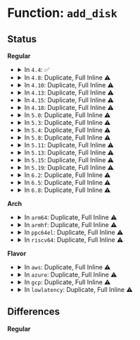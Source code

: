 # Function: <code>add_disk</code>

## Status
<b>Regular</b>
<ul>
<li>
<details>
<summary>In <code>4.4</code>: ✅</summary>

```c
void add_disk(struct gendisk *disk);
```

**Collision:** Unique Global

**Inline:** No

**Transformation:** False

**Instances:**

```
In block/genhd.c (ffffffff813cafb0)
Location: block/genhd.c:583
Inline: False
Direct callers:
  - drivers/block/brd.c:brd_init
  - drivers/block/brd.c:brd_probe
  - drivers/block/loop.c:loop_add
  - drivers/block/virtio_blk.c:virtblk_probe
  - drivers/block/xen-blkfront.c:blkback_changed
  - drivers/scsi/sd.c:sd_probe_async
  - drivers/scsi/sr.c:sr_probe
  - drivers/md/md.c:md_alloc
  - drivers/md/dm.c:dm_create
```
**Symbols:**

```
ffffffff813cafb0-ffffffff813cb440: add_disk (STB_GLOBAL)
```
</details>
</li>
<li>
<details>
<summary>In <code>4.8</code>: Duplicate, Full Inline ⚠️</summary>

**Collision:** Static Duplication

**Inline:** Full

**Transformation:** False

**Instances:**

```
In drivers/block/brd.c (ffffffff81fda1ca)
Location: include/linux/genhd.h:417
Inline: True
Inline callers:
  - drivers/block/brd.c:brd_init
  - drivers/block/brd.c:brd_probe
```
```
In drivers/block/loop.c (ffffffff815c4fb9)
Location: include/linux/genhd.h:417
Inline: True
Inline callers:
  - drivers/block/loop.c:loop_add
```
```
In drivers/md/md.c (ffffffff816f56d6)
Location: include/linux/genhd.h:417
Inline: True
Inline callers:
  - drivers/md/md.c:md_alloc
```
```
In drivers/md/dm.c (ffffffff81703e6d)
Location: include/linux/genhd.h:417
Inline: True
Inline callers:
  - drivers/md/dm.c:dm_create
```
</details>
</li>
<li>
<details>
<summary>In <code>4.10</code>: Duplicate, Full Inline ⚠️</summary>

**Collision:** Static Duplication

**Inline:** Full

**Transformation:** False

**Instances:**

```
In drivers/block/loop.c (ffffffff815f36e9)
Location: include/linux/genhd.h:408
Inline: True
Inline callers:
  - drivers/block/loop.c:loop_add
```
```
In drivers/md/md.c (ffffffff81726e06)
Location: include/linux/genhd.h:408
Inline: True
Inline callers:
  - drivers/md/md.c:md_alloc
```
```
In drivers/md/dm.c (ffffffff81735d32)
Location: include/linux/genhd.h:408
Inline: True
Inline callers:
  - drivers/md/dm.c:dm_create
```
</details>
</li>
<li>
<details>
<summary>In <code>4.13</code>: Duplicate, Full Inline ⚠️</summary>

**Collision:** Static Duplication

**Inline:** Full

**Transformation:** False

**Instances:**

```
In drivers/lightnvm/core.c (ffffffff815d8d5f)
Location: include/linux/genhd.h:402
Inline: True
```
```
In drivers/block/loop.c (ffffffff81607a5e)
Location: include/linux/genhd.h:402
Inline: True
Inline callers:
  - drivers/block/loop.c:loop_add
```
```
In drivers/md/md.c (ffffffff8173f5bf)
Location: include/linux/genhd.h:402
Inline: True
Inline callers:
  - drivers/md/md.c:md_alloc
```
```
In drivers/md/dm.c (ffffffff8174f18c)
Location: include/linux/genhd.h:402
Inline: True
Inline callers:
  - drivers/md/dm.c:dm_create
```
</details>
</li>
<li>
<details>
<summary>In <code>4.15</code>: Duplicate, Full Inline ⚠️</summary>

**Collision:** Static Duplication

**Inline:** Full

**Transformation:** False

**Instances:**

```
In drivers/lightnvm/core.c (ffffffff8163faf9)
Location: include/linux/genhd.h:394
Inline: True
```
```
In drivers/block/loop.c (ffffffff81670110)
Location: include/linux/genhd.h:394
Inline: True
Inline callers:
  - drivers/block/loop.c:loop_add
```
```
In drivers/md/md.c (ffffffff817b15d4)
Location: include/linux/genhd.h:394
Inline: True
Inline callers:
  - drivers/md/md.c:md_alloc
```
```
In drivers/md/dm.c (ffffffff817c13ad)
Location: include/linux/genhd.h:394
Inline: True
Inline callers:
  - drivers/md/dm.c:dm_create
```
</details>
</li>
<li>
<details>
<summary>In <code>4.18</code>: Duplicate, Full Inline ⚠️</summary>

**Collision:** Static Duplication

**Inline:** Full

**Transformation:** False

**Instances:**

```
In drivers/lightnvm/core.c (ffffffff8167b2a6)
Location: include/linux/genhd.h:397
Inline: True
```
```
In drivers/block/loop.c (ffffffff816abbe4)
Location: include/linux/genhd.h:397
Inline: True
Inline callers:
  - drivers/block/loop.c:loop_add
```
```
In drivers/md/md.c (ffffffff817f95fc)
Location: include/linux/genhd.h:397
Inline: True
Inline callers:
  - drivers/md/md.c:md_alloc
```
</details>
</li>
<li>
<details>
<summary>In <code>5.0</code>: Duplicate, Full Inline ⚠️</summary>

**Collision:** Static Duplication

**Inline:** Full

**Transformation:** False

**Instances:**

```
In drivers/lightnvm/core.c (ffffffff8169ac20)
Location: include/linux/genhd.h:420
Inline: True
```
```
In drivers/block/loop.c (ffffffff816cc97e)
Location: include/linux/genhd.h:420
Inline: True
Inline callers:
  - drivers/block/loop.c:loop_add
```
```
In drivers/md/md.c (ffffffff818255d9)
Location: include/linux/genhd.h:420
Inline: True
Inline callers:
  - drivers/md/md.c:md_alloc
```
</details>
</li>
<li>
<details>
<summary>In <code>5.3</code>: Duplicate, Full Inline ⚠️</summary>

**Collision:** Static Duplication

**Inline:** Full

**Transformation:** False

**Instances:**

```
In drivers/lightnvm/core.c (ffffffff816d33f1)
Location: include/linux/genhd.h:427
Inline: True
Inline callers:
  - drivers/lightnvm/core.c:nvm_create_tgt
```
```
In drivers/block/loop.c (ffffffff81707e4c)
Location: include/linux/genhd.h:427
Inline: True
Inline callers:
  - drivers/block/loop.c:loop_add
```
```
In drivers/md/md.c (ffffffff81867a3f)
Location: include/linux/genhd.h:427
Inline: True
Inline callers:
  - drivers/md/md.c:md_alloc
```
</details>
</li>
<li>
<details>
<summary>In <code>5.4</code>: Duplicate, Full Inline ⚠️</summary>

**Collision:** Static Duplication

**Inline:** Full

**Transformation:** False

**Instances:**

```
In drivers/lightnvm/core.c (ffffffff816f72d2)
Location: include/linux/genhd.h:427
Inline: True
Inline callers:
  - drivers/lightnvm/core.c:nvm_create_tgt
```
```
In drivers/block/loop.c (ffffffff8172c09c)
Location: include/linux/genhd.h:427
Inline: True
Inline callers:
  - drivers/block/loop.c:loop_add
```
```
In drivers/md/md.c (ffffffff818997cf)
Location: include/linux/genhd.h:427
Inline: True
Inline callers:
  - drivers/md/md.c:md_alloc
```
</details>
</li>
<li>
<details>
<summary>In <code>5.8</code>: Duplicate, Full Inline ⚠️</summary>

**Collision:** Static Duplication

**Inline:** Full

**Transformation:** False

**Instances:**

```
In drivers/lightnvm/core.c (ffffffff817b010b)
Location: include/linux/genhd.h:294
Inline: True
Inline callers:
  - drivers/lightnvm/core.c:nvm_create_tgt
```
```
In drivers/block/loop.c (ffffffff817e7a5c)
Location: include/linux/genhd.h:294
Inline: True
Inline callers:
  - drivers/block/loop.c:loop_add
```
```
In drivers/md/md.c (ffffffff81968e40)
Location: include/linux/genhd.h:294
Inline: True
Inline callers:
  - drivers/md/md.c:md_alloc
```
</details>
</li>
<li>
<details>
<summary>In <code>5.11</code>: Duplicate, Full Inline ⚠️</summary>

**Collision:** Static Duplication

**Inline:** Full

**Transformation:** False

**Instances:**

```
In drivers/lightnvm/core.c (ffffffff817c4cc1)
Location: include/linux/genhd.h:239
Inline: True
Inline callers:
  - drivers/lightnvm/core.c:nvm_create_tgt
```
```
In drivers/block/loop.c (ffffffff817fc93d)
Location: include/linux/genhd.h:239
Inline: True
Inline callers:
  - drivers/block/loop.c:loop_add
```
```
In drivers/md/md.c (ffffffff8196f919)
Location: include/linux/genhd.h:239
Inline: True
Inline callers:
  - drivers/md/md.c:md_alloc
```
</details>
</li>
<li>
<details>
<summary>In <code>5.13</code>: Duplicate, Full Inline ⚠️</summary>

**Collision:** Static Duplication

**Inline:** Full

**Transformation:** False

**Instances:**

```
In drivers/lightnvm/core.c (ffffffff817a7b1f)
Location: include/linux/genhd.h:210
Inline: True
Inline callers:
  - drivers/lightnvm/core.c:nvm_create_tgt
```
```
In drivers/block/loop.c (ffffffff817e150e)
Location: include/linux/genhd.h:210
Inline: True
Inline callers:
  - drivers/block/loop.c:loop_add
```
```
In drivers/md/md.c (ffffffff81952c0c)
Location: include/linux/genhd.h:210
Inline: True
Inline callers:
  - drivers/md/md.c:md_alloc
```
</details>
</li>
<li>
<details>
<summary>In <code>5.15</code>: Duplicate, Full Inline ⚠️</summary>

**Collision:** Static Duplication

**Inline:** Full

**Transformation:** False

**Instances:**

```
In drivers/block/loop.c (ffffffff8186d3e6)
Location: include/linux/genhd.h:210
Inline: True
Inline callers:
  - drivers/block/loop.c:loop_add
```
```
In drivers/md/md.c (ffffffff819f8189)
Location: include/linux/genhd.h:210
Inline: True
Inline callers:
  - drivers/md/md.c:md_alloc
```
```
In drivers/md/dm.c (ffffffff81a0b53c)
Location: include/linux/genhd.h:210
Inline: True
Inline callers:
  - drivers/md/dm.c:dm_setup_md_queue
```
</details>
</li>
<li>
<details>
<summary>In <code>5.19</code>: Duplicate, Full Inline ⚠️</summary>

**Collision:** Static Duplication

**Inline:** Full

**Transformation:** False

**Instances:**

```
In drivers/block/loop.c (ffffffff819b62b1)
Location: include/linux/blkdev.h:761
Inline: True
Inline callers:
  - drivers/block/loop.c:loop_add
```
```
In drivers/md/md.c (ffffffff81b5e04a)
Location: include/linux/blkdev.h:761
Inline: True
Inline callers:
  - drivers/md/md.c:md_alloc
```
```
In drivers/md/dm.c (ffffffff81b73968)
Location: include/linux/blkdev.h:761
Inline: True
Inline callers:
  - drivers/md/dm.c:dm_setup_md_queue
```
</details>
</li>
<li>
<details>
<summary>In <code>6.2</code>: Duplicate, Full Inline ⚠️</summary>

**Collision:** Static Duplication

**Inline:** Full

**Transformation:** False

**Instances:**

```
In drivers/block/loop.c (ffffffff81b2b454)
Location: include/linux/blkdev.h:749
Inline: True
Inline callers:
  - drivers/block/loop.c:loop_add
```
```
In drivers/md/md.c (ffffffff81cfdfb9)
Location: include/linux/blkdev.h:749
Inline: True
Inline callers:
  - drivers/md/md.c:md_alloc
```
```
In drivers/md/dm.c (ffffffff81d105e6)
Location: include/linux/blkdev.h:749
Inline: True
Inline callers:
  - drivers/md/dm.c:dm_setup_md_queue
```
</details>
</li>
<li>
<details>
<summary>In <code>6.5</code>: Duplicate, Full Inline ⚠️</summary>

**Collision:** Static Duplication

**Inline:** Full

**Transformation:** False

**Instances:**

```
In drivers/block/loop.c (ffffffff81b7b744)
Location: include/linux/blkdev.h:733
Inline: True
Inline callers:
  - drivers/block/loop.c:loop_add
```
```
In drivers/md/md.c (ffffffff81d6511a)
Location: include/linux/blkdev.h:733
Inline: True
Inline callers:
  - drivers/md/md.c:md_alloc
```
```
In drivers/md/dm.c (ffffffff81d79a1a)
Location: include/linux/blkdev.h:733
Inline: True
Inline callers:
  - drivers/md/dm.c:dm_setup_md_queue
```
</details>
</li>
<li>
<details>
<summary>In <code>6.8</code>: Duplicate, Full Inline ⚠️</summary>

**Collision:** Static Duplication

**Inline:** Full

**Transformation:** False

**Instances:**

```
In drivers/block/loop.c (ffffffff81bcf744)
Location: include/linux/blkdev.h:710
Inline: True
Inline callers:
  - drivers/block/loop.c:loop_add
```
```
In drivers/md/md.c (ffffffff81e1be87)
Location: include/linux/blkdev.h:710
Inline: True
Inline callers:
  - drivers/md/md.c:md_alloc
```
```
In drivers/md/dm.c (ffffffff81e30bba)
Location: include/linux/blkdev.h:710
Inline: True
Inline callers:
  - drivers/md/dm.c:dm_setup_md_queue
```
</details>
</li>
</ul>
<b>Arch</b>
<ul>
<li>
<details>
<summary>In <code>arm64</code>: Duplicate, Full Inline ⚠️</summary>

**Collision:** Static Duplication

**Inline:** Full

**Transformation:** False

**Instances:**

```
In drivers/lightnvm/core.c (ffff8000108e11ac)
Location: include/linux/genhd.h:427
Inline: True
Inline callers:
  - drivers/lightnvm/core.c:nvm_create_tgt
```
```
In drivers/block/loop.c (ffff800010921b00)
Location: include/linux/genhd.h:427
Inline: True
Inline callers:
  - drivers/block/loop.c:loop_add
```
```
In drivers/md/md.c (ffff800010aeb6e4)
Location: include/linux/genhd.h:427
Inline: True
Inline callers:
  - drivers/md/md.c:md_alloc
```
</details>
</li>
<li>
<details>
<summary>In <code>armhf</code>: Duplicate, Full Inline ⚠️</summary>

**Collision:** Static Duplication

**Inline:** Full

**Transformation:** False

**Instances:**

```
In drivers/lightnvm/core.c (c09cfc98)
Location: include/linux/genhd.h:427
Inline: True
Inline callers:
  - drivers/lightnvm/core.c:nvm_create_tgt
```
```
In drivers/block/loop.c (c0a07354)
Location: include/linux/genhd.h:427
Inline: True
Inline callers:
  - drivers/block/loop.c:loop_add
```
```
In drivers/md/md.c (c0bcbc20)
Location: include/linux/genhd.h:427
Inline: True
Inline callers:
  - drivers/md/md.c:md_alloc
```
</details>
</li>
<li>
<details>
<summary>In <code>ppc64el</code>: Duplicate, Full Inline ⚠️</summary>

**Collision:** Static Duplication

**Inline:** Full

**Transformation:** False

**Instances:**

```
In drivers/lightnvm/core.c (c000000000974f84)
Location: include/linux/genhd.h:427
Inline: True
Inline callers:
  - drivers/lightnvm/core.c:nvm_create_tgt
```
```
In drivers/block/loop.c (c0000000009c73e0)
Location: include/linux/genhd.h:427
Inline: True
Inline callers:
  - drivers/block/loop.c:loop_add
```
```
In drivers/md/md.c (c000000000bd896c)
Location: include/linux/genhd.h:427
Inline: True
Inline callers:
  - drivers/md/md.c:md_alloc
```
</details>
</li>
<li>
<details>
<summary>In <code>riscv64</code>: Duplicate, Full Inline ⚠️</summary>

**Collision:** Static Duplication

**Inline:** Full

**Transformation:** False

**Instances:**

```
In drivers/lightnvm/core.c (ffffffe000576952)
Location: include/linux/genhd.h:427
Inline: True
Inline callers:
  - drivers/lightnvm/core.c:nvm_create_tgt
```
```
In drivers/block/loop.c (ffffffe0005a0d74)
Location: include/linux/genhd.h:427
Inline: True
Inline callers:
  - drivers/block/loop.c:loop_add
```
```
In drivers/md/md.c (ffffffe0006e2144)
Location: include/linux/genhd.h:427
Inline: True
Inline callers:
  - drivers/md/md.c:md_alloc
```
</details>
</li>
</ul>
<b>Flavor</b>
<ul>
<li>
<details>
<summary>In <code>aws</code>: Duplicate, Full Inline ⚠️</summary>

**Collision:** Static Duplication

**Inline:** Full

**Transformation:** False

**Instances:**

```
In drivers/lightnvm/core.c (ffffffff816bcac2)
Location: include/linux/genhd.h:427
Inline: True
Inline callers:
  - drivers/lightnvm/core.c:nvm_create_tgt
```
```
In drivers/block/loop.c (ffffffff816f1e7c)
Location: include/linux/genhd.h:427
Inline: True
Inline callers:
  - drivers/block/loop.c:loop_add
```
```
In drivers/md/md.c (ffffffff8183f64f)
Location: include/linux/genhd.h:427
Inline: True
Inline callers:
  - drivers/md/md.c:md_alloc
```
</details>
</li>
<li>
<details>
<summary>In <code>azure</code>: Duplicate, Full Inline ⚠️</summary>

**Collision:** Static Duplication

**Inline:** Full

**Transformation:** False

**Instances:**

```
In drivers/block/loop.c (ffffffff816cbf7c)
Location: include/linux/genhd.h:427
Inline: True
Inline callers:
  - drivers/block/loop.c:loop_add
```
```
In drivers/md/md.c (ffffffff81806caf)
Location: include/linux/genhd.h:427
Inline: True
Inline callers:
  - drivers/md/md.c:md_alloc
```
</details>
</li>
<li>
<details>
<summary>In <code>gcp</code>: Duplicate, Full Inline ⚠️</summary>

**Collision:** Static Duplication

**Inline:** Full

**Transformation:** False

**Instances:**

```
In drivers/lightnvm/core.c (ffffffff816eaf92)
Location: include/linux/genhd.h:427
Inline: True
Inline callers:
  - drivers/lightnvm/core.c:nvm_create_tgt
```
```
In drivers/block/loop.c (ffffffff8171f55c)
Location: include/linux/genhd.h:427
Inline: True
Inline callers:
  - drivers/block/loop.c:loop_add
```
```
In drivers/md/md.c (ffffffff8188ec7f)
Location: include/linux/genhd.h:427
Inline: True
Inline callers:
  - drivers/md/md.c:md_alloc
```
</details>
</li>
<li>
<details>
<summary>In <code>lowlatency</code>: Duplicate, Full Inline ⚠️</summary>

**Collision:** Static Duplication

**Inline:** Full

**Transformation:** False

**Instances:**

```
In drivers/lightnvm/core.c (ffffffff817057d2)
Location: include/linux/genhd.h:427
Inline: True
Inline callers:
  - drivers/lightnvm/core.c:nvm_create_tgt
```
```
In drivers/block/loop.c (ffffffff8173a98c)
Location: include/linux/genhd.h:427
Inline: True
Inline callers:
  - drivers/block/loop.c:loop_add
```
```
In drivers/md/md.c (ffffffff818a99df)
Location: include/linux/genhd.h:427
Inline: True
Inline callers:
  - drivers/md/md.c:md_alloc
```
</details>
</li>
</ul>

## Differences
<b>Regular</b>
<ul>
</ul>
